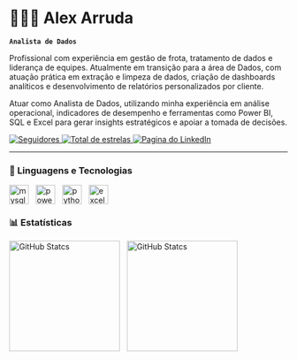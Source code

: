 # 👨🏽‍💻 Alex Arruda

**`Analista de Dados`**

Profissional com experiência em gestão de frota, tratamento de dados e liderança de equipes. Atualmente em transição para a área de Dados, com atuação prática em extração e limpeza de dados, criação de dashboards analíticos e desenvolvimento de relatórios personalizados por cliente.

Atuar como Analista de Dados, utilizando minha experiência em análise operacional, indicadores de desempenho e ferramentas como Power BI, SQL e Excel para gerar insights estratégicos e apoiar a tomada de decisões.

<p align="left"> 
        <a href="https://github.com/arruda-alex?tab=followers">
            <img 
                alt="Seguidores" 
                title="Me siga no Github" 
                src="https://custom-icon-badges.demolab.com/github/followers/arruda-alex?color=236ad3&labelColor=1155ba&style=for-the-badge&logo=github&label=seguidores&logoColor=white"/>
        </a>
        <a href="https://github.com/arruda-alex?tab=repositories&sort=stargazers">
            <img 
                alt="Total de estrelas" 
                title="Total de estrelas no GitHub" 
                src="https://custom-icon-badges.demolab.com/github/stars/arruda-alex?color=55960c&style=for-the-badge&labelColor=488207&logo=star&label=estrelas"/>
        </a>
        <a href="https://www.linkedin.com/in/alex-silva-arruda/">
            <img 
                alt="Pagina do LinkedIn" 
                title="Pagina do LinkedIn" 
                src="https://custom-icon-badges.demolab.com/github/stars/arruda-alex?color=55960c&style=for-the-badge&labelColor=488207&logo=linkedin&label=linkedIn"/>
        </a>
   </p>

   ---

   ### 🤖 Linguagens e Tecnologias

<img 
    align="left"
    alt="mysql"
    title="mysql"
    width="35px"
    style="padding-right: 10px;"
    src="https://img.icons8.com/?size=100&id=QeIg9siFKGgp&format=png&color=000000"
/>

<img 
    align="left"
    alt="power bi"
    title="power biI"
    width="35px"
    style="padding-right: 10px;"
    src="https://img.icons8.com/?size=100&id=qYfwpsRXEcpc&format=png&color=000000"
/>

<img 
    align="left"
    alt="python"
    title="python"
    width="35px"
    style="padding-right: 10px;"
    src="https://img.icons8.com/?size=100&id=13441&format=png&color=000000"
/>
 
<img 
    align="left"
    alt="excel"
    title="excel"
    width="35px"
    style="padding-right: 10px;"
    src="https://img.icons8.com/?size=100&id=117561&format=png&color=000000"
/>


<br>
<br>

### 📊 Estatísticas

<img 
    align="left"
    alt="GitHub Statcs"
    height="200px"
    style="padding-right: 10px;"
    src="https://github-readme-stats.vercel.app/api?username=arruda-alex&show_icons=true&theme=dracula&include_all_commits=true&locale=pt-br"
/>

<img 
    align="left"
    alt="GitHub Statcs"
    height="200px"
    style="padding-right: 10px;"
    src="https://github-readme-stats.vercel.app/api/top-langs/?username=arruda-alex&theme=dracula&layout=compact&custom_title=Tecnologias&langs_count=4"
/>
